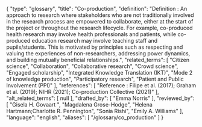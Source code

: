 {
    "type": "glossary",
    "title": "Co-production",
    "definition": "Definition :  An approach to research where stakeholders who are not traditionally involved in the research process are empowered to collaborate, either at the start of the project or throughout the research lifecycle. For example, co-produced health research may involve health professionals and patients, while co-produced education research may involve teaching staff and pupils/students. This is motivated by principles such as respecting and valuing the experiences of non-researchers, addressing power dynamics, and building mutually beneficial relationships.",
    "related_terms": [
        "Citizen science",
        "Collaboration",
        "Collaborative research",
        "Crowd science",
        "Engaged scholarship",
        "Integrated Knowledge Translation (IKT)",
        "Mode 2 of knowledge production",
        "Participatory research",
        "Patient and Public Involvement (PPI)"
    ],
    "references": [
        "Reference : Filipe et al. (2017); Graham et al. (2019); NIHR (2021); Co-production Collective (2021)"
    ],
    "alt_related_terms": [
        null
    ],
    "drafted_by": [
        "Emma Norris"
    ],
    "reviewed_by": [
        "Gisela H. Govaart ",
        "Magdalena Grose-Hodge",
        "Helena Hartmann;Charlotte R. Pennington",
        "Sonia Rishi",
        "Emily A. Williams"
    ],
    "language": "english",
    "aliases": [
        "/glossary/co_production"
    ]
}